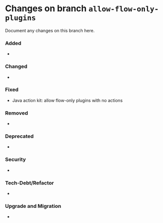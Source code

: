 # Changes on branch `allow-flow-only-plugins`
Document any changes on this branch here.
### Added
- 

### Changed
- 

### Fixed
- Java action kit: allow flow-only plugins with no actions 

### Removed
- 

### Deprecated
- 

### Security
- 

### Tech-Debt/Refactor
- 

### Upgrade and Migration
- 
